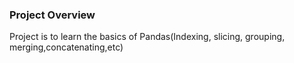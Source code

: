 ### Project Overview

 Project is to learn the basics of Pandas(Indexing, slicing, grouping, merging,concatenating,etc)


